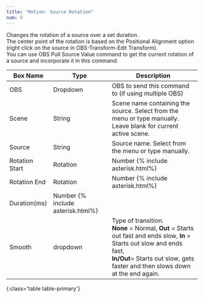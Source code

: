 ```yaml
---
title: "Motion: Source Rotation"
num: 9
---
```

Changes the rotation of a source over a set duration.\
The center point of the rotation is based on the Positional Alignment option (right click on the source in OBS-Transform-Edit Transform).\
You can use OBS Pull Source Value command to get the current rotation of a source and incorporate it in this command.

| Box Name | Type | Description | 
|-------|--------|--------
|OBS|Dropdown|OBS to send this command to (if using multiple OBS)|
|Scene |	String	|Scene name containing the source. Select from the menu or type manually. Leave blank for current active scene.
|Source|	String|	Source name. Select from the menu or type manually. 
| Rotation Start | Rotation |	Number {% include asterisk.html%}|	Starting Rotation. 0-360
| Rotation End| Rotation |	Number {% include asterisk.html%}|	Final Rotation. 0-360
|Duration(ms) |	Number {% include asterisk.html%}|	|Duration of the transition in milliseconds
|Smooth|	dropdown |	Type of transition.<br/> **None** = Normal, **Out** = Starts out fast and ends slow, **In** = Starts out slow and ends fast,  <br/> **In/Out**= Starts out slow, gets faster and then slows down at the end again.
{:class='table table-primary'}









